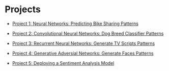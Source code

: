 # Projects

- [Project 1: Neural Networks: Predicting Bike Sharing
   Patterns](https://github.com/ayushkumarshah/Deep-Learning-Nano-Degree-Udacity/tree/master/Projects/P1_first_neural_network-275412)

- [Project 2: Convolutional Neural Networks: Dog Breed Classifier
   Patterns](https://github.com/ayushkumarshah/Deep-Learning-Nano-Degree-Udacity/tree/master/Projects/P2_cnn_dog_breed_classifier)

- [Project 3: Recurrent Neural Networks: Generate TV Scripts
   Patterns](https://github.com/ayushkumarshah/Deep-Learning-Nano-Degree-Udacity/tree/master/Projects/P3_RNN_TV_Script_Generation)

- [Project 4: Generative Adversial Networks: Generate Faces
   Patterns](https://github.com/ayushkumarshah/Deep-Learning-Nano-Degree-Udacity/tree/master/Projects/P4_GAN_Face_Generation)

- [Project 5: Deploying a Sentiment Analysis Model](https://github.com/ayushkumarshah/Deep-Learning-Nano-Degree-Udacity/tree/master/Projects/P5_DeployingSentimentAnalysisModel)

